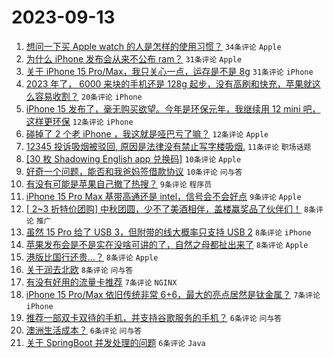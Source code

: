 # 2023-09-13

1. [想问一下买 Apple watch 的人是怎样的使用习惯？](https://www.v2ex.com/t/973214) `34条评论` `Apple`
1. [为什么 iPhone 发布会从来不公布 ram？](https://www.v2ex.com/t/973242) `31条评论` `Apple`
1. [关于 iPhone 15 Pro/Max，我只关心一点，运存是不是 8g](https://www.v2ex.com/t/973212) `31条评论` `iPhone`
1. [2023 年了， 6000 来块的手机还是 128g 起步，没有高刷和快充，苹果就这么容易收割？](https://www.v2ex.com/t/973254) `20条评论` `iPhone`
1. [iPhone 15 发布了，毫无购买欲望。今年是环保元年，我继续用 12 mini 吧，这样更环保](https://www.v2ex.com/t/973249) `12条评论` `iPhone`
1. [碰掉了 2 个老 iPhone ，我这就是哑巴亏了嘛？](https://www.v2ex.com/t/973194) `12条评论` `Apple`
1. [12345 投诉吸烟被驳回, 原因是法律没有禁止写字楼吸烟.](https://www.v2ex.com/t/973263) `11条评论` `职场话题`
1. [[30 枚 Shadowing English app 兑换码]](https://www.v2ex.com/t/973239) `10条评论` `Apple`
1. [好奇一个问题，能否和我爸妈签借款协议](https://www.v2ex.com/t/973203) `10条评论` `问与答`
1. [有没有可能是苹果自己撤了热搜？](https://www.v2ex.com/t/973269) `9条评论` `程序员`
1. [iPhone 15 Pro Max 基带高通还是 intel，信号会不会好点](https://www.v2ex.com/t/973267) `9条评论` `Apple`
1. [[ 2~3 折特价团购] 中秋团圆，少不了美酒相伴，盖楼赢奖品了伙伴们！](https://www.v2ex.com/t/973262) `8条评论` `推广`
1. [虽然 15 Pro 给了 USB 3，但附带的线大概率只支持 USB 2](https://www.v2ex.com/t/973256) `8条评论` `iPhone`
1. [苹果发布会是不是实在没啥可讲的了，自然之母都扯出来了](https://www.v2ex.com/t/973251) `8条评论` `Apple`
1. [港版比国行还贵…？](https://www.v2ex.com/t/973215) `8条评论` `Apple`
1. [关于润去北欧](https://www.v2ex.com/t/973209) `8条评论` `问与答`
1. [有没有好用的流量卡推荐](https://www.v2ex.com/t/973231) `7条评论` `NGINX`
1. [iPhone 15 Pro/Max 依旧传统非常 6+6，最大的亮点居然是钛金属？](https://www.v2ex.com/t/973220) `7条评论` `iPhone`
1. [推荐一部双卡双待的手机，并支持谷歌服务的手机？](https://www.v2ex.com/t/973222) `6条评论` `问与答`
1. [澳洲生活成本？](https://www.v2ex.com/t/973201) `6条评论` `问与答`
1. [关于 SpringBoot 并发处理的问题](https://www.v2ex.com/t/973197) `6条评论` `Java`
